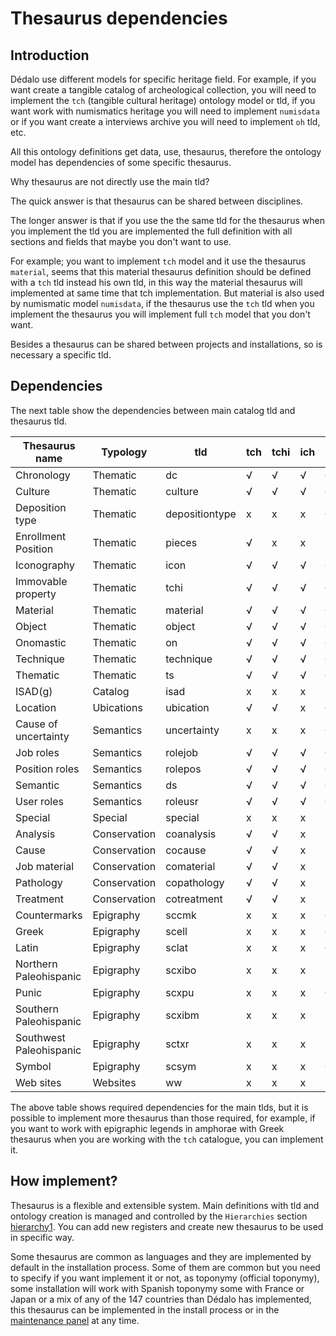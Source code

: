 # Thesaurus dependencies

## Introduction

Dédalo use different models for specific heritage field. For example, if you want create a tangible catalog of archeological collection, you will need to implement the `tch` (tangible cultural heritage) ontology model or tld, if you want work with numismatics heritage you will need to implement `numisdata` or if you want create a interviews archive you will need to implement `oh` tld, etc.

All this ontology definitions get data, use, thesaurus, therefore the ontology model has dependencies of some specific thesaurus.

Why thesaurus are not directly use the main tld?

The quick answer is that thesaurus can be shared between disciplines.

The longer answer is that if you use the the same tld for the thesaurus when you implement the tld you are implemented the full definition with all sections and fields that maybe you don't want to use.

For example; you want to implement `tch` model and it use the thesaurus `material`, seems that this material thesaurus definition should be defined with a `tch` tld instead his own tld, in this way the material thesaurus will implemented at same time that tch implementation. But material is also used by numismatic model `numisdata`, if the thesaurus use the `tch` tld when you implement the thesaurus you will implement full `tch` model that you don't want.

Besides a thesaurus can be shared between projects and installations, so is necessary a specific tld.

## Dependencies

The next table show the dependencies between main catalog tld and thesaurus tld.

| Thesaurus name | Typology | tld | tch | tchi | ich | numisdata | oh | isad | dmm |
| --- | --- | --- |  --- |  --- |  --- |  --- |  --- |  --- |  --- |
| Chronology | Thematic | dc | √ | √ | √ | √ | √ | √ | √ |
| Culture | Thematic | culture | √ | √ | √ | √ | x | x | x |
| Deposition type | Thematic | depositiontype | x | x | x | √ | x | x | x |
| Enrollment Position | Thematic | pieces | √ | x | x | x | x | x | x |
| Iconography | Thematic | icon | √ | √ | √ | √ | x | x | x |
| Immovable property | Thematic | tchi | √ | √ | √ | √ | x | x | x |
| Material | Thematic | material | √ | √ | √ | √ | x | x | x |
| Object | Thematic | object | √ | √ | √ | √ | x | x | x |
| Onomastic | Thematic | on | √ | √ | √ | √ | √ | √ | √ |
| Technique | Thematic | technique | √ | √ | √ | √ | x | x | x |
| Thematic | Thematic | ts | √ | √ | √ | √ | √ | √ | √ |
| ISAD(g) | Catalog | isad | x | x | x | x | x | √ | x |
| Location | Ubications | ubication | √ | √ | x | √ | x | x | x |
| Cause of uncertainty | Semantics | uncertainty | x | x | x | √ | x | x | x |
| Job roles | Semantics | rolejob | √ | √ | √ | √ | √ | √ | √ |
| Position roles | Semantics | rolepos | √ | √ | √ | √ | √ | √ | √ |
| Semantic | Semantics | ds | √ | √ | √ | √ | √ | √ | √ |
| User roles | Semantics | roleusr | √ | √ | √ | √ | √ | √ | √ |
| Special | Special | special | x | x | x | x | √ | x | x |
| Analysis | Conservation | coanalysis | √ | √ | x | x | x | x | x |
| Cause | Conservation | cocause | √ | √ | x | x | x | x | x |
| Job material | Conservation | comaterial | √ | √ | x | x | x | x | x |
| Pathology | Conservation | copathology | √ | √ | x | x | x | x | x |
| Treatment | Conservation | cotreatment | √ | √ | x | x | x | x | x |
| Countermarks | Epigraphy | sccmk | x | x | x | √ | x | x | x |
| Greek | Epigraphy | scell | x | x | x | √ | x | x | x |
| Latin | Epigraphy | sclat | x | x | x | √ | x | x | x |
| Northern Paleohispanic | Epigraphy | scxibo | x | x | x | x | x | x | x |
| Punic | Epigraphy | scxpu | x | x | x | √ | x | x | x |
| Southern Paleohispanic | Epigraphy | scxibm | x | x | x | x | x | x | x |
| Southwest Paleohispanic | Epigraphy | sctxr | x | x | x | x | x | x | x |
| Symbol | Epigraphy | scsym | x | x | x | √ | x | x | x |
| Web sites | Websites | ww |  x | x | x | x | x | x | x |



The above table shows required dependencies for the main tlds, but it is possible to implement more thesaurus than those required, for example, if you want to work with epigraphic legends in amphorae with Greek thesaurus when you are working with the `tch` catalogue, you can implement it.

## How implement?

Thesaurus is a flexible and extensible system. Main definitions with tld and ontology creation is managed and controlled by the `Hierarchies` section [hierarchy1](https://dedalo.dev/ontology/hierarchy1). You can add new registers and create new thesaurus to be used in specific way.

Some thesaurus are common as languages and they are implemented by default in the installation process. Some of them are common but you need to specify if you want implement it or not, as toponymy (official toponymy), some installation will work with Spanish toponymy some with France or Japan or a mix of any of the 147 countries than Dédalo has implemented, this thesaurus can be implemented in the install process or in the [maintenance panel](../management/install_new_hierarchies.md) at any time.
